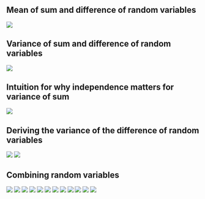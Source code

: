 ## Mean of sum and difference of random variables
![](combining-rv-1.png)
## Variance of sum and difference of random variables
![](combining-rv-2.png)
## Intuition for why independence matters for variance of sum
![](combining-rv-3.png)
## Deriving the variance of the difference of random variables
![](combining-rv-4.png)
![](combining-rv-5.png)
## Combining random variables
![](combining-rv-7.png)
![](combining-rv-8.png)
![](combining-rv-9.png)
![](combining-rv-10.png)
![](combining-rv-11.png)
![](combining-rv-12.png)
![](combining-rv-13.png)
![](combining-rv-14.png)
![](combining-rv-15.png)
![](combining-rv-16.png)
![](combining-rv-17.png)
![](combining-rv-18.png)
